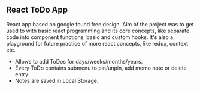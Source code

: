## React ToDo App 
React app based on google found free design. 
Aim of the project was to get used to with basic react programming and its core concepts, like separate code into component functions, basic and custom hooks. 
It's also a playground for future practice of more react concepts, like redux, context etc.


- Allows to add ToDos for days/weeks/months/years. 
- Every ToDo contains submenu to pin/unpin, add memo note or delete entry.
- Notes are saved in Local Storage.
